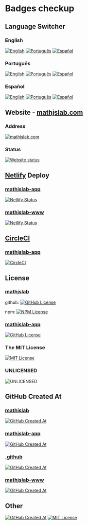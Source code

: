 # Badges checkup

## Language Switcher

### English

[![English](https://img.shields.io/badge/English-8484FF)](README.md)
[![Português](https://img.shields.io/badge/Portugu%C3%AAs-blue)](LEIAME.md)
[![Español](https://img.shields.io/badge/Espa%C3%B1ol-blue)](LEAME.md)

### Português

[![English](https://img.shields.io/badge/English-blue)](README.md)
[![Português](https://img.shields.io/badge/Portugu%C3%AAs-8484FF)](LEIAME.md)
[![Español](https://img.shields.io/badge/Espa%C3%B1ol-blue)](LEAME.md)

### Español

[![English](https://img.shields.io/badge/English-blue)](README.md)
[![Português](https://img.shields.io/badge/Portugu%C3%AAs-blue)](LEIAME.md)
[![Español](https://img.shields.io/badge/Espa%C3%B1ol-8484FF)](LEAME.md)

## Website - [mathjslab.com](https://mathjslab.com/)

### Address

[![mathjslab.com](https://img.shields.io/badge/mathjslab.com-D0F0D0)](https://mathjslab.com/)

### Status

[![Website status](https://img.shields.io/website?url=https%3A%2F%2Fmathjslab.com%2F)](https://mathjslab.com/)

## [Netlify](https://app.netlify.com/) Deploy

### [mathjslab-app](https://app.netlify.com/sites/mathjslab-app/overview)

[![Netlify Status](https://api.netlify.com/api/v1/badges/6cec5ea5-c2dd-4b90-a3c1-ff95c8d1f521/deploy-status)](https://app.netlify.com/sites/mathjslab-app/deploys)

### [mathjslab-www](https://app.netlify.com/sites/mathjslab-www/overview)

[![Netlify Status](https://api.netlify.com/api/v1/badges/b1fdf03e-a06b-426d-9993-86ae227ca86f/deploy-status)](https://app.netlify.com/sites/mathjslab-www/deploys)

## [CircleCI](https://app.circleci.com/)

### [mathjslab-app](https://github.com/MathJSLab/mathjslab-app)

[![CircleCI](https://dl.circleci.com/status-badge/img/gh/MathJSLab/mathjslab-app/tree/main.svg?style=svg)](https://dl.circleci.com/status-badge/redirect/gh/MathJSLab/mathjslab-app/tree/main)

## License

### [mathjslab](https://github.com/MathJSLab/mathjslab)

github: [![GitHub License](https://img.shields.io/github/license/MathJSLab/mathjslab)](https://github.com/MathJSLab/mathjslab/blob/main/LICENSE)

npm: [![NPM License](https://img.shields.io/npm/l/mathjslab)](https://github.com/MathJSLab/mathjslab/blob/main/LICENSE)


### [mathjslab-app](https://github.com/MathJSLab/mathjslab-app)

[![GitHub License](https://img.shields.io/github/license/MathJSLab/mathjslab-app)](https://github.com/MathJSLab/mathjslab-app/blob/main/LICENSE)

### The MIT License

[![MIT License](https://img.shields.io/badge/license-MIT-green)](https://opensource.org/license/mit)

### UNLICENSED

![UNLICENSED](https://img.shields.io/badge/UNLICENSED-red)

## GitHub Created At

### [mathjslab](https://github.com/MathJSLab/mathjslab)

[![GitHub Created At](https://img.shields.io/github/created-at/MathJSLab/mathjslab)](https://github.com/MathJSLab/mathjslab)

### [mathjslab-app](https://github.com/MathJSLab/mathjslab-app)

[![GitHub Created At](https://img.shields.io/github/created-at/MathJSLab/mathjslab-app)](https://github.com/MathJSLab/mathjslab-app)

### [.github](https://github.com/MathJSLab/.github)

[![GitHub Created At](https://img.shields.io/github/created-at/MathJSLab/.github)](https://github.com/MathJSLab/.github)

### [mathjslab-www](https://github.com/MathJSLab/mathjslab-www)

[![GitHub Created At](https://img.shields.io/github/created-at/MathJSLab/mathjslab-www)](https://github.com/MathJSLab/mathjslab-www
)

## Other

[![GitHub Created At](https://img.shields.io/github/created-at/MathJSLab/mathjslab-www)](https://github.com/MathJSLab/.github)
[![MIT License](https://img.shields.io/npm/l/mathjslab)](https://github.com/MathJSLab/mathjslab/blob/main/LICENSE)
